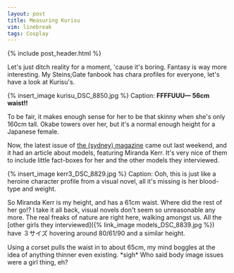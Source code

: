 ```yaml
---
layout: post
title: Measuring Kurisu
vim: linebreak
tags: Cosplay
---
```


{% include post_header.html %}

Let's just ditch reality for a moment, 'cause it's boring. Fantasy is way more interesting. My Steins;Gate fanbook has chara profiles for everyone, let's have a look at Kurisu's.

{% insert_image kurisu_DSC_8850.jpg %}
Caption: **FFFFUUU— 56cm waist!!**

To be fair, it makes enough sense for her to be that skinny when she's only 160cm tall. Okabe towers over her, but it's a normal enough height for a Japanese female.

Now, the latest issue of [the (sydney) magazine](http://thesydneymagazine.smh.com.au/) came out last weekend, and it had an article about models, featuring Miranda Kerr. It's very nice of them to include little fact-boxes for her and the other models they interviewed.

{% insert_image kerr3_DSC_8829.jpg %}
Caption: Ooh, this is just like a heroine character profile from a visual novel, all it's missing is her blood-type and weight.

So Miranda Kerr is my height, and has a 61cm waist. Where did the rest of her go!? I take it all back, visual novels don't seem so unreasonable any more. The real freaks of nature are right here, walking amongst us. All the [other girls they interviewed]({% link_image models_DSC_8839.jpg %}) have ３サイズ hovering around 80/61/90 and a similar height.

Using a corset pulls the waist in to about 65cm, my mind boggles at the idea of anything thinner even existing. \*sigh\* Who said body image issues were a girl thing, eh?
